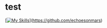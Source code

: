 # test

[[![My Skills](https://skillicons.dev/icons?i=js,html,css,wasm)](https://skillicons.dev)](https://github.com/echoesonmars)
